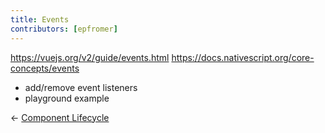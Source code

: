 ```yaml
---
title: Events
contributors: [epfromer]
---
```


https://vuejs.org/v2/guide/events.html
https://docs.nativescript.org/core-concepts/events

* add/remove event listeners
* playground example

<div>
  <span>← <a href="/en/docs/core-concepts/component-lifecycle.html">Component Lifecycle</a></span>
</div>
